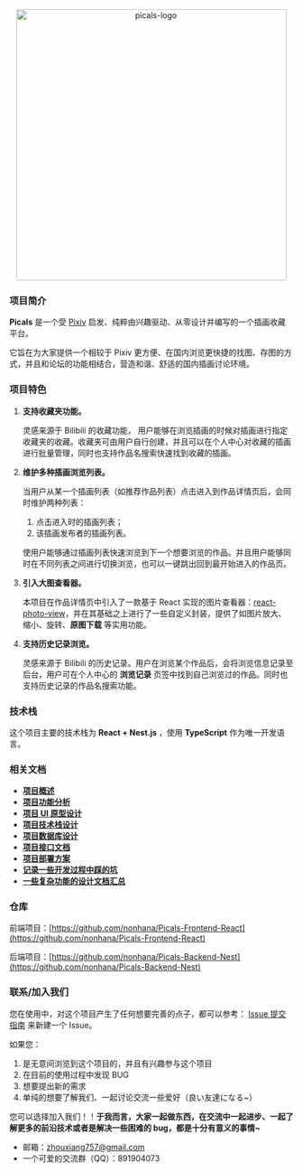 <div align="center">
   <img src="https://common-1319721118.cos.ap-shanghai.myqcloud.com/picgo/picals-logo.png" alt="picals-logo" width="480" />
</div>

### 项目简介

**Picals** 是一个受 [Pixiv](https://www.pixiv.net) 启发、纯粹由兴趣驱动、从零设计并编写的一个插画收藏平台。

它旨在为大家提供一个相较于 Pixiv 更方便、在国内浏览更快捷的找图、存图的方式，并且和论坛的功能相结合，营造和谐、舒适的国内插画讨论环境。

### 项目特色

1. **支持收藏夹功能。**

   灵感来源于 Bilibili 的收藏功能， 用户能够在浏览插画的时候对插画进行指定收藏夹的收藏。收藏夹可由用户自行创建，并且可以在个人中心对收藏的插画进行批量管理，同时也支持作品名搜索快速找到收藏的插画。

2. **维护多种插画浏览列表。**

   当用户从某一个插画列表（如推荐作品列表）点击进入到作品详情页后，会同时维护两种列表：

   1. 点击进入时的插画列表；
   2. 该插画发布者的插画列表。

   使用户能够通过插画列表快速浏览到下一个想要浏览的作品。并且用户能够同时在不同列表之间进行切换浏览，也可以一键跳出回到最开始进入的作品页。

3. **引入大图查看器。**

   本项目在作品详情页中引入了一款基于 React 实现的图片查看器：[react-photo-view](https://github.com/MinJieLiu/react-photo-view)，并在其基础之上进行了一些自定义封装，提供了如图片放大、缩小、旋转、**原图下载** 等实用功能。

4. **支持历史记录浏览。**

   灵感来源于 Bilibili 的历史记录。用户在浏览某个作品后，会将浏览信息记录至后台，用户可在个人中心的 **浏览记录** 页签中找到自己浏览过的作品。同时也支持历史记录的作品名搜索功能。

### 技术栈

这个项目主要的技术栈为 **React + Nest.js** ，使用 **TypeScript** 作为唯一开发语言。

### 相关文档

- [**项目概述**](https://nonhana.xyz/2024/03/12/picals-about/Picals%E9%A1%B9%E7%9B%AE%E6%A6%82%E8%BF%B0/)
- [**项目功能分析**](https://nonhana.xyz/2024/03/12/picals-about/Picals%E9%A1%B9%E7%9B%AE%E5%8A%9F%E8%83%BD%E5%88%86%E6%9E%90/)
- [**项目 UI 原型设计**](https://nonhana.xyz/2024/03/12/picals-about/Picals%E9%A1%B9%E7%9B%AEUI%E5%8E%9F%E5%9E%8B%E8%AE%BE%E8%AE%A1/)
- [**项目技术栈设计**](https://nonhana.xyz/2024/03/12/picals-about/Picals%E9%A1%B9%E7%9B%AE%E6%8A%80%E6%9C%AF%E6%A0%88%E8%AE%BE%E8%AE%A1/)
- [**项目数据库设计**](https://nonhana.xyz/2024/03/15/picals-about/Picals%E6%95%B0%E6%8D%AE%E5%BA%93%E8%AE%BE%E8%AE%A1%E6%96%87%E6%A1%A3/)
- [**项目接口文档**](https://picals.apifox.cn)
- [**项目部署方案**](https://nonhana.xyz/2024/06/03/picals-about/Picals%E9%A1%B9%E7%9B%AE%E9%83%A8%E7%BD%B2%E6%96%B9%E6%A1%88/)
- [**记录一些开发过程中踩的坑**](https://nonhana.xyz/2024/05/23/picals-about/%E8%AE%B0%E5%BD%95%E4%B8%80%E4%BA%9B%E5%BC%80%E5%8F%91%E8%BF%87%E7%A8%8B%E4%B8%AD%E8%B8%A9%E7%9A%84%E5%9D%91/)
- [**一些复杂功能的设计文档汇总**](https://nonhana.xyz/2024/07/07/picals-about/%E4%B8%80%E4%BA%9B%E5%A4%8D%E6%9D%82%E5%8A%9F%E8%83%BD%E7%9A%84%E8%AE%BE%E8%AE%A1%E6%96%87%E6%A1%A3%E6%B1%87%E6%80%BB/)

### 仓库

前端项目：[https://github.com/nonhana/Picals-Frontend-React](https://github.com/nonhana/Picals-Frontend-React)

后端项目：[https://github.com/nonhana/Picals-Backend-Nest](https://github.com/nonhana/Picals-Backend-Nest)

### 联系/加入我们

您在使用中，对这个项目产生了任何想要完善的点子，都可以参考： [Issue 提交指南](https://github.com/nonhana/Picals-Frontend-React/issues/60) 来新建一个 Issue。

如果您：

1. 是无意间浏览到这个项目的，并且有兴趣参与这个项目
2. 在目前的使用过程中发现 BUG
3. 想要提出新的需求
4. 单纯的想要了解我们、一起讨论交流一些爱好（良い友達になる\~）

您可以选择加入我们！！**于我而言，大家一起做东西，在交流中一起进步、一起了解更多的前沿技术或者是解决一些困难的 bug，都是十分有意义的事情\~**

- 邮箱：[zhouxiang757@gmail.com](mailto:zhouxiang757@gmail.com)
- 一个可爱的交流群（QQ）：891904073

